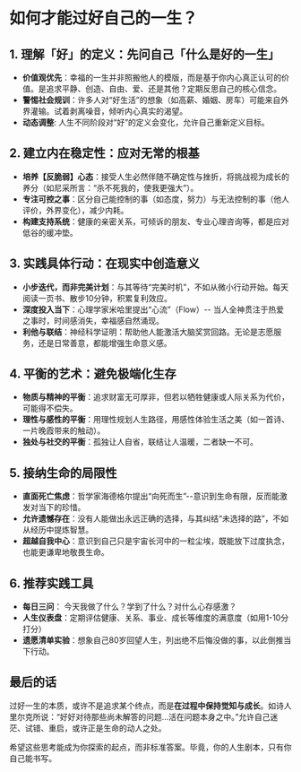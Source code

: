 # 如何才能过好自己的一生？

## 1. 理解「好」的定义：先问自己「什么是好的一生」

- **价值观优先**：幸福的一生并非照搬他人的模版，而是基于你内心真正认可的价值。是追求平静、创造、自由、爱、还是其他？定期反思自己的核心信念。
- **警惕社会规训**：许多人对“好生活”的想象（如高薪、婚姻、房车）可能来自外界灌输。试着剥离噪音，倾听内心真实的渴望。
- **动态调整**: 人生不同阶段对“好”的定义会变化，允许自己重新定义目标。

## 2. 建立内在稳定性：应对无常的根基

- **培养【反脆弱】心态**：接受人生必然伴随不确定性与挫折，将挑战视为成长的养分（如尼采所言：“杀不死我的，使我更强大”）。
- **专注可控之事**：区分自己能控制的事（如态度，努力）与无法控制的事（他人评价，外界变化），减少内耗。
- **构建支持系统**：健康的亲密关系，可倾诉的朋友、专业心理咨询等，都是应对低谷的缓冲垫。

## 3. 实践具体行动：在现实中创造意义

- **小步迭代，而非完美计划**：与其等待“完美时机”，不如从微小行动开始。每天阅读一页书、散步10分钟，积累复利效应。
- **深度投入当下**：心理学家米哈里提出“心流”（Flow）-- 当人全神贯注于热爱之事时，时间感消失，幸福感自然涌现。
- **利他与联结**：神经科学证明：帮助他人能激活大脑奖赏回路。无论是志愿服务，还是日常善意，都能增强生命意义感。

## 4. 平衡的艺术：避免极端化生存

- **物质与精神的平衡**：追求财富无可厚非，但若以牺牲健康或人际关系为代价，可能得不偿失。
- **理性与感性的平衡**：用理性规划人生路径，用感性体验生活之美（如一首诗、一片晚霞带来的触动）。
- **独处与社交的平衡**：孤独让人自省，联结让人温暖，二者缺一不可。

## 5. 接纳生命的局限性

- **直面死亡焦虑**：哲学家海德格尔提出“向死而生”--意识到生命有限，反而能激发对当下的珍惜。
- **允许遗憾存在**：没有人能做出永远正确的选择，与其纠结“未选择的路”，不如从经历中提炼智慧。
- **超越自我中心**：意识到自己只是宇宙长河中的一粒尘埃，既能放下过度执念，也能更谦卑地敬畏生命。

## 6. 推荐实践工具

- **每日三问**： 今天我做了什么？学到了什么？对什么心存感激？
- **人生仪表盘**：定期评估健康、关系、事业、成长等维度的满意度（如用1-10分打分）
- **遗愿清单实验**：想象自己80岁回望人生，列出绝不后悔没做的事，以此倒推当下行动。

## 最后的话

过好一生的本质，或许不是追求某个终点，而是**在过程中保持觉知与成长**。如诗人里尔克所说：“好好对待那些尚未解答的问题...活在问题本身之中。”允许自己迷茫、试错、重启，或许正是生命的动人之处。

希望这些思考能成为你探索的起点，而非标准答案。毕竟，你的人生剧本，只有你自己能书写。




